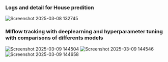 ### Logs and detail for House predition

![Screenshot 2025-03-08 132745](https://github.com/user-attachments/assets/1ee1d49d-7daf-4ced-8d7b-bfb8033fdd47)

### Mlflow tracking with deeplearning and hyperparameter tuning with comparisons of differents models
![Screenshot 2025-03-09 144504](https://github.com/user-attachments/assets/e9652241-0eac-4a0b-a321-3da0e9cb728c)
![Screenshot 2025-03-09 144546](https://github.com/user-attachments/assets/904602a9-5395-488c-acc7-190f31329b9e)
![Screenshot 2025-03-09 144658](https://github.com/user-attachments/assets/fb23c565-53d0-4b38-a7b5-fd0afd3b5f6d)
